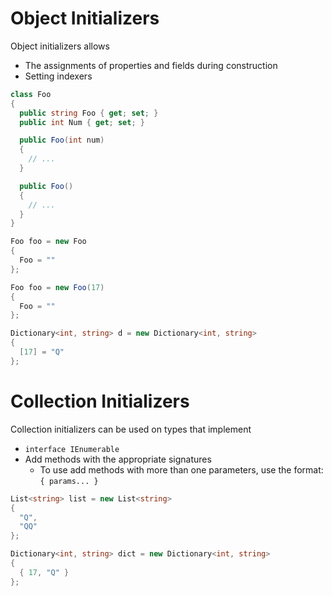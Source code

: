 # Object Initializers

Object initializers allows

- The assignments of properties and fields during construction
- Setting indexers

```cs
class Foo
{
  public string Foo { get; set; }
  public int Num { get; set; }

  public Foo(int num)
  {
    // ...
  }

  public Foo()
  {
    // ...
  }
}

Foo foo = new Foo
{
  Foo = ""
};

Foo foo = new Foo(17)
{
  Foo = ""
};

Dictionary<int, string> d = new Dictionary<int, string>
{
  [17] = "Q"
};
```

# Collection Initializers

Collection initializers can be used on types that implement

- `interface IEnumerable`
- Add methods with the appropriate signatures
  - To use add methods with more than one parameters, use the format:
    `{ params... }`

```cs
List<string> list = new List<string>
{
  "Q",
  "QQ"
};

Dictionary<int, string> dict = new Dictionary<int, string>
{
  { 17, "Q" }
};
```
